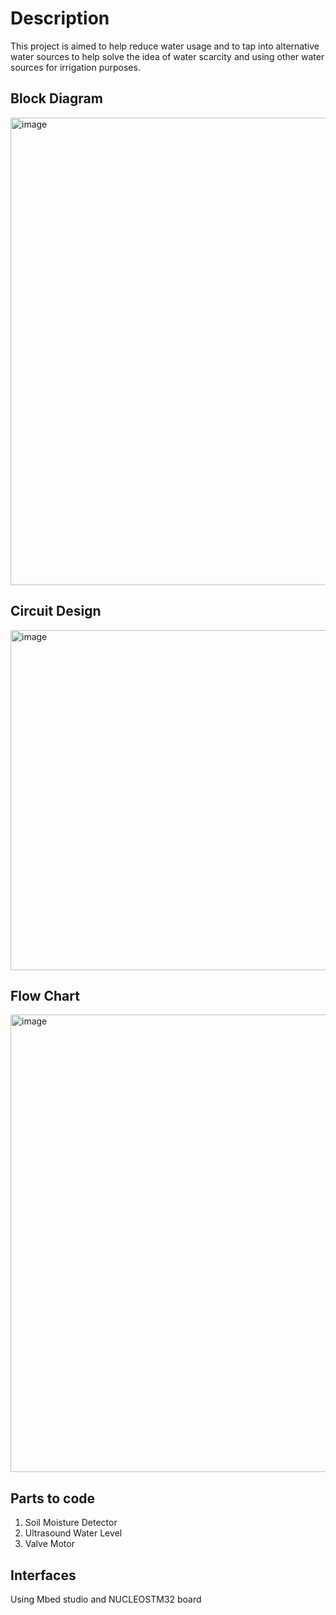 #  Description

This project is aimed to help reduce water usage and to tap into alternative water sources to help solve the idea of water scarcity and using other water sources for irrigation purposes.

## Block Diagram

<img width="748" alt="image" src="https://github.com/user-attachments/assets/667d2610-0152-4b08-96e2-f42efc12af71" />


## Circuit Design

<img width="544" alt="image" src="https://github.com/user-attachments/assets/20c0439a-d0af-4409-8bd1-1548f237b93e" />

## Flow Chart

<img width="732" alt="image" src="https://github.com/user-attachments/assets/1d2a64a0-5de5-4bd7-82d0-a7d127b734c6" />


## Parts to code 
1. Soil Moisture Detector
2. Ultrasound Water Level
3. Valve Motor

## Interfaces

Using Mbed studio and NUCLEOSTM32 board
